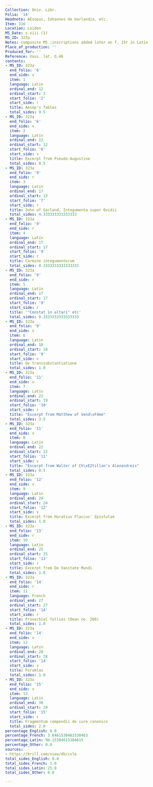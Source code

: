 ```yaml
---
Collection: Univ. Libr.
Folia: '14'
Headnote: AEsopus, Iohannes de Garlandia, etc.
Item: 316
Location: Leiden
MS_Date: s.xiii (1)
MS_ID: 323a
Notes: composite MS ;inscriptions added later on f. 15r in Latin
Place_of_production: ''
Produced_for: ''
Reference: Voss. lat. O.46
contents:
- MS_ID: 323a
  end_folio: '6'
  end_side: v
  item: 1
  language: Latin
  ordinal_end: 12
  ordinal_start: 3
  start_folio: '2'
  start_side: r
  title: Aesop's fables
  total_sides: 9.5
- MS_ID: 323a
  end_folio: '6'
  end_side: v
  item: 2
  language: Latin
  ordinal_end: 12
  ordinal_start: 12
  start_folio: '6'
  start_side: v
  title: Excerpt from Pseudo-Augustine
  total_sides: 0.5
- MS_ID: 323a
  end_folio: '9'
  end_side: r
  item: 3
  language: Latin
  ordinal_end: 17
  ordinal_start: 13
  start_folio: '7'
  start_side: r
  title: John of Garland, Integumenta super Ovidii
  total_sides: 4.333333333333333
- MS_ID: 323a
  end_folio: '9'
  end_side: r
  item: 4
  language: Latin
  ordinal_end: 17
  ordinal_start: 17
  start_folio: '9'
  start_side: r
  title: Carmine integumentorum
  total_sides: 0.3333333333333333
- MS_ID: 323a
  end_folio: '9'
  end_side: r
  item: 5
  language: Latin
  ordinal_end: 17
  ordinal_start: 17
  start_folio: '9'
  start_side: r
  title: '"Constat in altari" etc'
  total_sides: 0.3333333333333333
- MS_ID: 323a
  end_folio: '9'
  end_side: v
  item: 6
  language: Latin
  ordinal_end: 18
  ordinal_start: 18
  start_folio: '9'
  start_side: v
  title: De transsubstantiatione
  total_sides: 1.0
- MS_ID: 323a
  end_folio: '11'
  end_side: v
  item: 7
  language: Latin
  ordinal_end: 22
  ordinal_start: 19
  start_folio: '10'
  start_side: r
  title: "Excerpt from Matthew of Vend\xF4me"
  total_sides: 3.5
- MS_ID: 323a
  end_folio: '11'
  end_side: v
  item: 8
  language: Latin
  ordinal_end: 22
  ordinal_start: 22
  start_folio: '11'
  start_side: v
  title: "Excerpt from Walter of Ch\xE2tillon's Alexandreis"
  total_sides: 0.5
- MS_ID: 323a
  end_folio: '12'
  end_side: v
  item: 9
  language: Latin
  ordinal_end: 24
  ordinal_start: 24
  start_folio: '12'
  start_side: v
  title: Excerpt from Horatius Flaccus' Epistulae
  total_sides: 1.0
- MS_ID: 323a
  end_folio: '13'
  end_side: r
  item: 10
  language: Latin
  ordinal_end: 25
  ordinal_start: 25
  start_folio: '13'
  start_side: r
  title: Excerpt from De Vanitate Mundi
  total_sides: 1.0
- MS_ID: 323a
  end_folio: '14'
  end_side: r
  item: 11
  language: French
  ordinal_end: 27
  ordinal_start: 27
  start_folio: '14'
  start_side: r
  title: Proverbial follies (Dean no. 266)
  total_sides: 1.0
- MS_ID: 323a
  end_folio: '14'
  end_side: v
  item: 12
  language: Latin
  ordinal_end: 28
  ordinal_start: 28
  start_folio: '14'
  start_side: v
  title: Forumlas
  total_sides: 1.0
- MS_ID: 323a
  end_folio: '15'
  end_side: v
  item: 13
  language: Latin
  ordinal_end: 30
  ordinal_start: 29
  start_folio: '15'
  start_side: r
  title: Fragmentum compendii de iure canonico
  total_sides: 2.0
percentage_English: 0.0
percentage_French: 3.8461538461538463
percentage_Latin: 96.15384615384615
percentage_Other: 0.0
sources:
- https://brill.com/view/db/cvlo
total_sides_English: 0.0
total_sides_French: 1.0
total_sides_Latin: 25.0
total_sides_Other: 0.0

---
```

